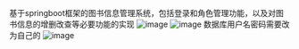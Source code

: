 基于springboot框架的图书信息管理系统，包括登录和角色管理功能，以及对图书信息的增删改查等必要功能的实现
![image](https://github.com/wDelkkkly/bookSystem/assets/91069413/749b92aa-d916-4312-bcb3-4ef87346a1cd)
![image](https://github.com/wDelkkkly/bookSystem/assets/91069413/0603a51e-a0c2-4095-bdf3-69aed51680e2)
数据库用户名密码需要改为自己的
![image](https://github.com/wDelkkkly/bookSystem/assets/91069413/e897748e-13ea-4497-9125-1de0fd78d588)



